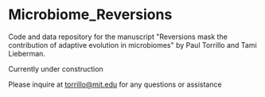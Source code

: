 # Microbiome_Reversions
Code and data repository for the manuscript "Reversions mask the contribution of adaptive evolution in microbiomes" by Paul Torrillo and Tami Lieberman.

Currently under construction

Please inquire at torrillo@mit.edu for any questions or assistance
